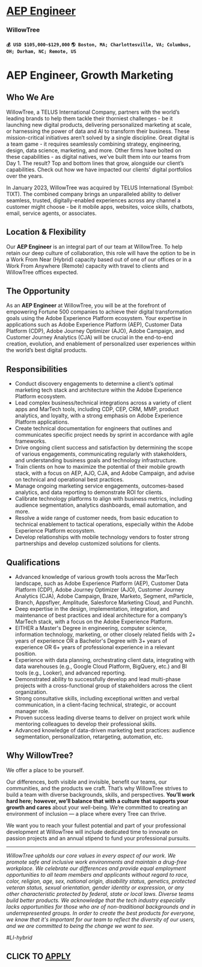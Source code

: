 # [AEP Engineer](https://www.remotewlb.com/apply/aep-engineer)  
### WillowTree  
#### `💰 USD $105,000~$129,000` `🌎 Boston, MA; Charlottesville, VA; Columbus, OH; Durham, NC; Remote, US`  

# AEP Engineer, Growth Marketing

## Who We Are

WillowTree, a TELUS International Company, partners with the world’s leading brands to help them tackle their thorniest challenges - be it launching new digital products, delivering personalized marketing at scale, or harnessing the power of data and AI to transform their business. These mission-critical initiatives aren’t solved by a single discipline. Great digital is a team game - it requires seamlessly combining strategy, engineering, design, data science, marketing, and more. Other firms have bolted on these capabilities - as digital natives, we’ve built them into our teams from Day 1. The result? Top and bottom lines that grow, alongside our client’s capabilities. Check out how we have impacted our clients' digital portfolios over the years.

In January 2023, WillowTree was acquired by TELUS International (Symbol: TIXT). The combined company brings an unparalleled ability to deliver seamless, trusted, digitally-enabled experiences across any channel a customer might choose - be it mobile apps, websites, voice skills, chatbots, email, service agents, or associates.

## Location & Flexibility

Our **AEP Engineer** is an integral part of our team at WillowTree. To help retain our deep culture of collaboration, this role will have the option to be in a Work From Near (Hybrid) capacity based out of one of our offices or in a Work From Anywhere (Remote) capacity with travel to clients and WillowTree offices expected.

## The Opportunity

As an **AEP Engineer** at WillowTree, you will be at the forefront of empowering Fortune 500 companies to achieve their digital transformation goals using the Adobe Experience Platform ecosystem. Your expertise in applications such as Adobe Experience Platform (AEP), Customer Data Platform (CDP), Adobe Journey Optimizer (AJO), Adobe Campaign, and Customer Journey Analytics (CJA) will be crucial in the end-to-end creation, evolution, and enablement of personalized user experiences within the world’s best digital products.

## Responsibilities

  * Conduct discovery engagements to determine a client’s optimal marketing tech stack and architecture within the Adobe Experience Platform ecosystem.
  * Lead complex business/technical integrations across a variety of client apps and MarTech tools, including CDP, CEP, CRM, MMP, product analytics, and loyalty, with a strong emphasis on Adobe Experience Platform applications.
  * Create technical documentation for engineers that outlines and communicates specific project needs by sprint in accordance with agile frameworks.
  * Drive ongoing client success and satisfaction by determining the scope of various engagements, communicating regularly with stakeholders, and understanding business goals and technology infrastructure.
  * Train clients on how to maximize the potential of their mobile growth stack, with a focus on AEP, AJO, CJA, and Adobe Campaign, and advise on technical and operational best practices.
  * Manage ongoing marketing service engagements, outcomes-based analytics, and data reporting to demonstrate ROI for clients.
  * Calibrate technology platforms to align with business metrics, including audience segmentation, analytics dashboards, email automation, and more.
  * Resolve a wide range of customer needs, from basic education to technical enablement to tactical operations, especially within the Adobe Experience Platform ecosystem.
  * Develop relationships with mobile technology vendors to foster strong partnerships and develop customized solutions for clients.

## Qualifications

  * Advanced knowledge of various growth tools across the MarTech landscape, such as Adobe Experience Platform (AEP), Customer Data Platform (CDP), Adobe Journey Optimizer (AJO), Customer Journey Analytics (CJA), Adobe Campaign, Braze, Marketo, Segment, mParticle, Branch, Appsflyer, Amplitude, Salesforce Marketing Cloud, and Punchh.
  * Deep expertise in the design, implementation, integration, and maintenance of best practices and ideal architecture for a company’s MarTech stack, with a focus on the Adobe Experience Platform.
  * EITHER a Master's Degree in engineering, computer science, information technology, marketing, or other closely related fields with 2+ years of experience OR a Bachelor's Degree with 3+ years of experience OR 6+ years of professional experience in a relevant position.
  * Experience with data planning, orchestrating client data, integrating with data warehouses (e.g., Google Cloud Platform, BigQuery, etc.) and BI tools (e.g., Looker), and advanced reporting.
  * Demonstrated ability to successfully develop and lead multi-phase projects with a cross-functional group of stakeholders across the client organization.
  * Strong consultative skills, including exceptional written and verbal communication, in a client-facing technical, strategic, or account manager role.
  * Proven success leading diverse teams to deliver on project work while mentoring colleagues to develop their professional skills.
  * Advanced knowledge of data-driven marketing best practices: audience segmentation, personalization, retargeting, automation, etc.

##

## Why WillowTree?

We offer a place to be yourself.

Our differences, both visible and invisible, benefit our teams, our communities, and the products we craft. That’s why WillowTree strives to build a team with diverse backgrounds, skills, and perspectives. **You’ll work hard here; however, we’ll balance that with a culture that supports your growth and cares** about your well-being. We’re committed to creating an environment of inclusion — a place where every Tree can thrive.

We want you to reach your fullest potential and part of your professional development at WillowTree will include dedicated time to innovate on passion projects and an annual stipend to fund your professional pursuits.

* * *

_WillowTree upholds our core values in every aspect of our work. We promote safe and inclusive work environments and maintain a drug-free workplace. We celebrate our differences and provide equal employment opportunities to all team members and applicants without regard to race, color, religion, age, sex, national origin, disability status, genetics, protected veteran status, sexual orientation, gender identity or expression, or any other characteristic protected by federal, state or local laws. Diverse teams build better products. We acknowledge that the tech industry especially lacks opportunities for those who are of non-traditional backgrounds and in underrepresented groups. In order to create the best products for everyone, we know that it's important for our team to reflect the diversity of our users, and we are committed to being the change we want to see._

_#LI-hybrid_

  
## CLICK TO [APPLY](https://www.remotewlb.com/apply/aep-engineer)


